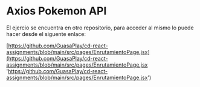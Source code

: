 # Axios Pokemon API

El ejercio se encuentra en otro repositorio, para acceder al mismo lo puede hacer desde el siguente enlace:

[https://github.com/GuasaPlay/cd-react-assignments/blob/main/src/pages/EnrutamientoPage.jsx](https://github.com/GuasaPlay/cd-react-assignments/blob/main/src/pages/EnrutamientoPage.jsx 'https://github.com/GuasaPlay/cd-react-assignments/blob/main/src/pages/EnrutamientoPage.jsx')
